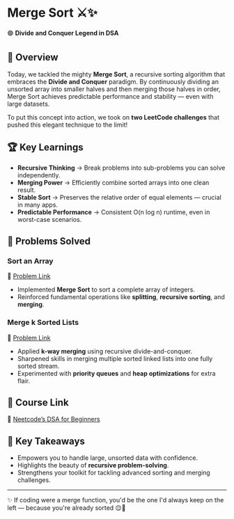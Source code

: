 # Merge Sort ⚔️✨

🟢 **Divide and Conquer Legend in DSA**

## 📌 Overview

Today, we tackled the mighty **Merge Sort**, a recursive sorting algorithm that embraces the **Divide and Conquer** paradigm. By continuously dividing an unsorted array into smaller halves and then merging those halves in order, Merge Sort achieves predictable performance and stability — even with large datasets.

To put this concept into action, we took on **two LeetCode challenges** that pushed this elegant technique to the limit!

## 🏆 Key Learnings

- **Recursive Thinking** → Break problems into sub-problems you can solve independently.
- **Merging Power** → Efficiently combine sorted arrays into one clean result.
- **Stable Sort** → Preserves the relative order of equal elements — crucial in many apps.
- **Predictable Performance** → Consistent O(n log n) runtime, even in worst-case scenarios.

## 📂 Problems Solved

### **Sort an Array**

🔗 [Problem Link](https://leetcode.com/problems/sort-an-array/)

- Implemented **Merge Sort** to sort a complete array of integers.
- Reinforced fundamental operations like **splitting**, **recursive sorting**, and **merging**.

### **Merge k Sorted Lists**

🔗 [Problem Link](https://leetcode.com/problems/merge-k-sorted-lists/)

- Applied **k-way merging** using recursive divide-and-conquer.
- Sharpened skills in merging multiple sorted linked lists into one fully sorted stream.
- Experimented with **priority queues** and **heap optimizations** for extra flair.

## 🔗 Course Link

🔗 [Neetcode’s DSA for Beginners](https://neetcode.io/courses/dsa-for-beginners)

## 🎯 Key Takeaways

- Empowers you to handle large, unsorted data with confidence.
- Highlights the beauty of **recursive problem-solving**.
- Strengthens your toolkit for tackling advanced sorting and merging challenges.

---

✨ If coding were a merge function, you'd be the one I'd always keep on the left — because you're already sorted 😌💖